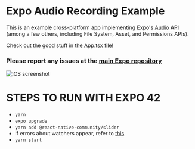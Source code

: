 # Expo Audio Recording Example

This is an example cross-platform app implementing Expo's [Audio API](https://docs.expo.io/versions/latest/sdk/audio/) (among a few others, including File System, Asset, and Permissions APIs).

Check out the good stuff in [the App.tsx file](https://github.com/expo/audio-recording-example/blob/master/App.tsx)!

### Please report any issues at the [main Expo repository](https://github.com/expo/expo/issues)

![iOS screenshot](./audio-recorder-ios.png "iOS screenshot")


# STEPS TO RUN WITH EXPO 42

* `yarn`
* `expo upgrade`
* `yarn add @react-native-community/slider`
* If errors about watchers appear, refer to [this](https://stackoverflow.com/questions/55763428/react-native-error-enospc-system-limit-for-number-of-file-watchers-reached#:~:text=The%20meaning%20of%20this%20error%20is%20that%20the%20number%20of%20files%20monitored%20by%20the%20system%20has%20reached%20the%20limit!!)
* `yarn start`